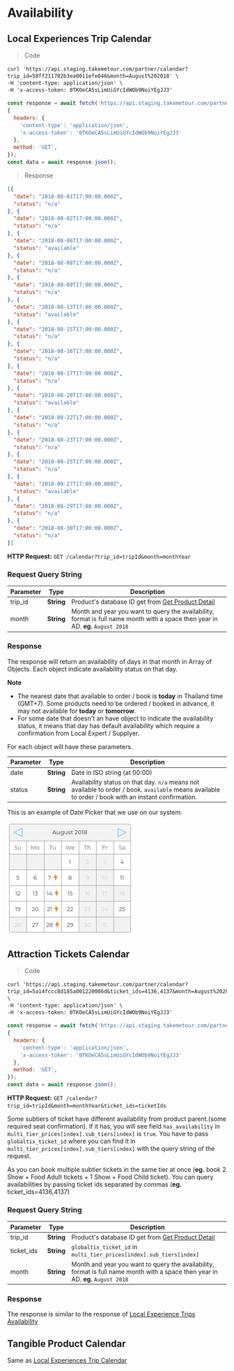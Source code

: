 # Availability

## Local Experiences Trip Calendar

> Code

```shell
curl 'https://api.staging.takemetour.com/partner/calendar?trip_id=58ff211702b3ea0011efe846&month=August%202018' \
-H 'content-type: application/json' \
-H 'x-access-token: 0TKOeCA5sLimUiGYcIdWOb9NoiYEgJJ3'
```
```javascript
const response = await fetch('https://api.staging.takemetour.com/partner/calendar?trip_id=58ff211702b3ea0011efe846&month=August%202018',
{
  headers: {
    'content-type': 'application/json',
    'x-access-token': '0TKOeCA5sLimUiGYcIdWOb9NoiYEgJJ3'
  },
  method: 'GET',
});
const data = await response.json();
```

> Response

```json
[{
  "date": "2018-08-01T17:00:00.000Z",
  "status": "n/a"
}, {
  "date": "2018-08-02T17:00:00.000Z",
  "status": "n/a"
}, {
  "date": "2018-08-06T17:00:00.000Z",
  "status": "available"
}, {
  "date": "2018-08-08T17:00:00.000Z",
  "status": "n/a"
}, {
  "date": "2018-08-09T17:00:00.000Z",
  "status": "n/a"
}, {
  "date": "2018-08-13T17:00:00.000Z",
  "status": "available"
}, {
  "date": "2018-08-15T17:00:00.000Z",
  "status": "n/a"
}, {
  "date": "2018-08-16T17:00:00.000Z",
  "status": "n/a"
}, {
  "date": "2018-08-17T17:00:00.000Z",
  "status": "n/a"
}, {
  "date": "2018-08-20T17:00:00.000Z",
  "status": "available"
}, {
  "date": "2018-08-22T17:00:00.000Z",
  "status": "n/a"
}, {
  "date": "2018-08-23T17:00:00.000Z",
  "status": "n/a"
}, {
  "date": "2018-08-25T17:00:00.000Z",
  "status": "n/a"
}, {
  "date": "2018-08-27T17:00:00.000Z",
  "status": "available"
}, {
  "date": "2018-08-29T17:00:00.000Z",
  "status": "n/a"
}, {
  "date": "2018-08-30T17:00:00.000Z",
  "status": "n/a"
}]
```

**HTTP Request:** `GET /calendar?trip_id=tripId&month=monthYear`

### Request Query String

Parameter | Type | Description
--------- | ---- | -----------
trip_id | **String** | Product's database ID get from [Get Product Detail](#get-product-detail)
month | **String** | Month and year you want to query the availability, format is full name month with a space then year in AD. **eg.** `August 2018`

### Response
The response will return an availability of days in that month in Array of Objects. Each object indicate availability status on that day.

**Note** 

* The nearest date that available to order / book is **today** in Thailand time (GMT+7). Some products need to be ordered / booked in advance, it may not available for **today** or **tomorrow**.
* For some date that doesn't an have object to indicate the availability status, it means that day has default availability which require a confirmation from Local Expert / Supplyer.

For each object will have these parameters.

Parameter | Type | Description
--------- | ---- | -----------
date | **String** | Date in ISO string (at 00:00)
status | **String** | Availability status on that day. `n/a` means not available to order / book. `available` means available to order / book with an instant confirmation.

This is an example of Date Picker that we use on our system.

![Image of TakeMeTour Date Picker](https://raw.githubusercontent.com/takemetour/public-api/master/material/calendar.png)

## Attraction Tickets Calendar

> Code

```shell
curl 'https://api.staging.takemetour.com/partner/calendar?trip_id=5a14fccc8d185a001220006d&ticket_ids=4136,4137&month=August%202018' \
-H 'content-type: application/json' \
-H 'x-access-token: 0TKOeCA5sLimUiGYcIdWOb9NoiYEgJJ3'
```
```javascript
const response = await fetch('https://api.staging.takemetour.com/partner/calendar?trip_id=5a14fccc8d185a001220006d&ticket_ids=4136,4137&month=August%202018',
{
  headers: {
    'content-type': 'application/json',
    'x-access-token': '0TKOeCA5sLimUiGYcIdWOb9NoiYEgJJ3'
  },
  method: 'GET',
});
const data = await response.json();
```
**HTTP Request:** `GET /calendar?trip_id=tripId&month=monthYear&ticket_ids=ticketIds`

Some subtiers of ticket have different availability from product parent.(some required seat confirmation). If it has, you will see field `has_availability` in `multi_tier_prices[index].sub_tiers[index]` is `true`. You have to pass `globaltix_ticket_id` where you can find it in `multi_tier_prices[index].sub_tiers[index]` with the query string of the request.

As you can book multiple subtier tickets in the same tier at once (**eg.** book 2 Show + Food Adult tickets + 1 Show + Food Child ticket). You can query availabilities by passing ticket ids separated by commas (**eg.** ticket_ids=4136,4137)

### Request Query String

Parameter | Type | Description
--------- | ---- | -----------
trip_id | **String** | Product's database ID get from [Get Product Detail](#get-product-detail)
ticket_ids | **String** | `globaltix_ticket_id` in `multi_tier_prices[index].sub_tiers[index]`
month | **String** | Month and year you want to query the availability, format is full name month with a space then year in AD. **eg.** `August 2018`

### Response
The response is similar to the response of [Local Experience Trips Availability](#local-experiences-trip-calendar)

## Tangible Product Calendar

Same as [Local Experiences Trip Calendar](local-experiences-trip-calendar)
